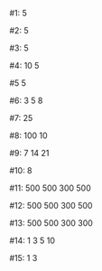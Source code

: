 #1:     5

#2:     5

#3:     5

#4:     10
        5

#5      5

#6:     3
        5
        8

#7:     25

#8:     100
        10

#9:     7
        14
        21

#10:    8

#11:    500
        500
        300
        500

#12:    500
        500
        300
        500

#13:    500
        500
        300
        300

#14:    1
        3
        5
        10

#15:    1
        3
        